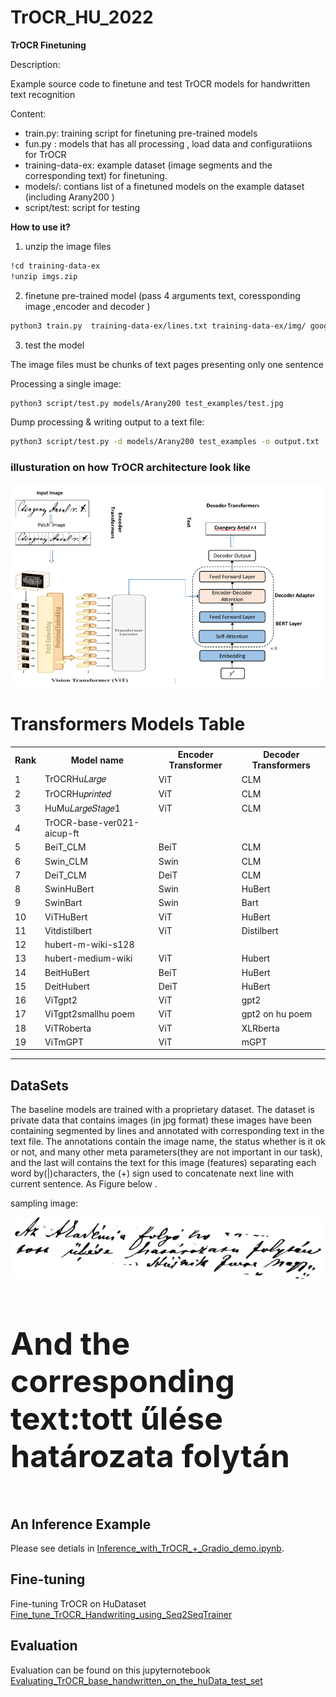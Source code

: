 # TrOCR_HU_2022
 **TrOCR Finetuning** 

Description:

Example source code to finetune and test TrOCR models for handwritten text recognition

Content:

- train.py: training script for finetuning pre-trained models
- fun.py : models that has all processing , load data and configuratiions for TrOCR
- training-data-ex: example dataset (image segments and the corresponding text) for finetuning.
- models/: contians list of a finetuned models on the example dataset (including Arany200 )
- script/test: script for testing

**How to use it?**

1. unzip the image files

~~~bash  
!cd training-data-ex
!unzip imgs.zip
~~~

2. finetune pre-trained model
(pass 4 arguments text, coressponding image ,encoder and decoder )
~~~bash
python3 train.py  training-data-ex/lines.txt training-data-ex/img/ google/vit-base-patch16-384 bert-base-uncased
~~~
3. test the model

The image files must be chunks of text pages presenting only one sentence

Processing a single image:

~~~bash
python3 script/test.py models/Arany200 test_examples/test.jpg
~~~

Dump processing & writing output to a text file:

~~~bash 
python3 script/test.py -d models/Arany200 test_examples -o output.txt
~~~

<h3> illusturation on how TrOCR architecture look like  </h3>

![plot](https://github.com/Mohammed20201991/OCR_HU_Tra2022/blob/main/TrOCR-finetune/images/illustration%20for%20%20%20Hungarain%20Transformer.PNG)

 <!DOCTYPE html>
<html>
<head>

</head>
<body>

<h1>Transformers Models Table</h1>

<table id="customers">
  <tr>
    <th>Rank</th>
    <th>Model name</th>
    <th>Encoder Transformer</th>
    <th>Decoder Transformers</th>
  </tr>
  <tr>
    <td>1</>
    <td>TrOCRHu𝐿𝑎𝑟𝑔𝑒</td>
    <td>ViT</td>
    <td>CLM</td>
  </tr>
  <tr>
    <td>2</td>
    <td>TrOCRHu𝑝𝑟𝑖𝑛𝑡𝑒𝑑</td>
    <td>ViT</td>
    <td>CLM</td>
  </tr>
  <tr>
    <td>3</td>
    <td>HuMu𝐿𝑎𝑟𝑔𝑒𝑆𝑡𝑎𝑔𝑒1 </td>
    <td>ViT</td>
    <td>CLM</td>
  </tr>
  <tr>
    <td>4</td>
    <td>TrOCR-base-ver021-aicup-ft</td>
    <td></td>
    <td></td>
  </tr>
  <tr>
    <td>5</td>
    <td>BeiT_CLM</td>
    <td>BeiT</td>
    <td>CLM</td>
  </tr>
  <tr>
    <td>6</td>
    <td>Swin_CLM</td>
    <td>Swin</td>
    <td>CLM</td>
  </tr>
  <tr>
    <td>7</td>
    <td>DeiT_CLM</td>
    <td>DeiT</td>
    <td>CLM</td>
  </tr>
  <tr>
    <td>8</td>
    <td>SwinHuBert</td>
    <td>Swin</td>
    <td>HuBert</td>
  </tr>
  <tr>
    <td>9</td>
    <td>SwinBart</td>
    <td>Swin</td>
    <td>Bart</td>
  </tr>
  <tr>
    <td>10</td>
    <td>ViTHuBert</td>
    <td>ViT</td>
    <td>HuBert</td>
  </tr>
 
 <tr>
    <td>11</td>
    <td>Vitdistilbert</td>
    <td>ViT</td>
    <td>Distilbert</td>
  </tr>
 <tr>
    <td>12</td>
    <td>hubert-m-wiki-s128</td>
    <td></td>
    <td></td>
  </tr>
 <tr>
    <td>13</td>
    <td>hubert-medium-wiki</td>
    <td>ViT</td>
    <td>Hubert</td>
  </tr>
 <tr>
    <td>14</td>
    <td>BeitHuBert</td>
    <td>BeiT</td>
    <td>HuBert</td>
  </tr>
 
 <tr>
    <td>15</td>
    <td>DeitHubert</td>
    <td>DeiT</td>
    <td>HuBert</td>
  </tr>
 <tr>
    <td>16</td>
    <td>ViTgpt2</td>
    <td>ViT</td>
    <td>gpt2</td>
  </tr>
 
 <tr>
    <td>17</td>
    <td>ViTgpt2smallhu poem</td>
    <td>ViT</td>
    <td>gpt2 on hu poem</td>
  </tr>
 
 <tr>
    <td>18</td>
    <td>ViTRoberta</td>
    <td>ViT</td>
    <td>XLRberta</td>
  </tr>
 
 <tr>
    <td>19</td>
    <td>ViTmGPT</td>
    <td>ViT</td>
    <td>mGPT</td>
  </tr>
 
</table>

</body>
</html>

<hr>
<h2> DataSets </h2>
The baseline models are trained with a proprietary dataset. The dataset is private data that contains images (in jpg format) these images have been containing segmented by lines and annotated with corresponding text in the text file. The annotations contain the image name,
the status whether is it ok or not, and many other meta parameters(they are not important in our task), and the last will contains the text for this image (features) separating each word by(|)characters, the (+) sign used to concatenate next line with current sentence. As Figure below .

<p>sampling image:</p>
<img src="https://github.com/Mohammed20201991/OCR_HU_Tra2022/blob/main/TrOCR-finetune/images/RALK987_1865_817_121_001-031.jpg" alt="alt" border-radius: 8px>
 <h4 style="font-size:50px;"> And the corresponding text:tott űlése határozata folytán</h4> 

## An Inference Example
Please see detials in [Inference_with_TrOCR_+_Gradio_demo.ipynb](https://github.com/Mohammed20201991/OCR_HU_Tra2022/blob/main/JupLab/Inference_with_TrOCR_%2B_Gradio_demo.ipynb).

## Fine-tuning  
Fine-tuning TrOCR on HuDataset
[Fine_tune_TrOCR_Handwriting_using_Seq2SeqTrainer](https://github.com/Mohammed20201991/OCR_HU_Tra2022/blob/main/JupLab/Fine_tune_TrOCR_Handwriting_using_Seq2SeqTrainer.ipynb)

## Evaluation
Evaluation can be found on this jupyternotebook [Evaluating_TrOCR_base_handwritten_on_the_huData_test_set](https://github.com/Mohammed20201991/OCR_HU_Tra2022/blob/main/JupLab/Evaluating_TrOCR_base_handwritten_on_the_huData_test_set.ipynb)


